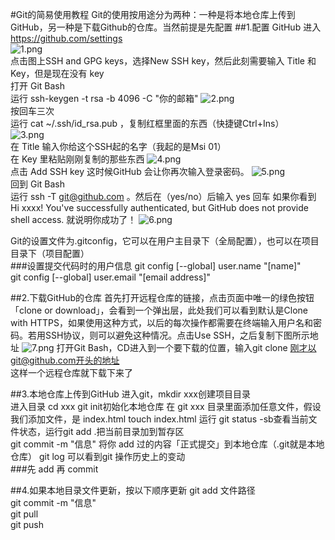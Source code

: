 #Git的简易使用教程
Git的使用按用途分为两种：一种是将本地仓库上传到 GitHub，另一种是下载Github的仓库。当然前提是先配置
##1.配置 GitHub
进入 https://github.com/settings   
![1.png](https://i.loli.net/2018/01/22/5a65ad67e9091.png)  
点击图上SSH and GPG keys，选择New SSH key，然后此刻需要输入 Title 和 Key，但是现在没有 key   
打开 Git Bash  
运行 ssh-keygen -t rsa -b 4096 -C "你的邮箱"
![2.png](https://i.loli.net/2018/01/22/5a65ad68261ea.png)  
按回车三次  
运行 cat ~/.ssh/id_rsa.pub ，复制红框里面的东西（快捷键Ctrl+Ins）   
![3.png](https://i.loli.net/2018/01/22/5a65ad6808386.png)  
在 Title 输入你给这个SSH起的名字（我起的是Msi 01）  
在 Key 里粘贴刚刚复制的那些东西 
![4.png](https://i.loli.net/2018/01/22/5a65ad681c976.png)  
点击 Add SSH key 这时候GitHub 会让你再次输入登录密码。 
![5.png](https://i.loli.net/2018/01/22/5a65ad675e76b.png)  
回到 Git Bash  
运行 ssh -T git@github.com 。然后在（yes/no）后输入 yes 回车
如果你看到 Hi xxxx! You've successfully authenticated, but GitHub does not provide shell access. 就说明你成功了！
![6.png](https://i.loli.net/2018/01/22/5a65ad6791fd3.png)

Git的设置文件为.gitconfig，它可以在用户主目录下（全局配置），也可以在项目目录下（项目配置）  
###设置提交代码时的用户信息
git config [--global] user.name "[name]"  
git config [--global] user.email "[email address]"

##2.下载GitHub的仓库
首先打开远程仓库的链接，点击页面中唯一的绿色按钮「clone or download」，会看到一个弹出层，此处我们可以看到默认是Clone with HTTPS，如果使用这种方式，以后的每次操作都需要在终端输入用户名和密码。若用SSH协议，则可以避免这种情况。点击Use SSH，之后复制下图所示地址 
![7.png](https://i.loli.net/2018/01/22/5a65e1fd3759a.png)
打开Git Bash，CD进入到一个要下载的位置，输入git clone 刚才以git@github.com开头的地址  
这样一个远程仓库就下载下来了  


##3.本地仓库上传到GitHub
进入git，mkdir xxx创建项目目录  
进入目录 cd xxx
git init初始化本地仓库 
在 git xxx 目录里面添加任意文件，假设我们添加文件，是 index.html
touch index.html
运行 git status -sb查看当前文件状态，运行git add .把当前目录加到暂存区  
git commit -m "信息" 将你 add 过的内容「正式提交」到本地仓库（.git就是本地仓库）
git log 可以看到git 操作历史上的变动  
###先 add 再 commit

##4.如果本地目录文件更新，按以下顺序更新
git add 文件路径  
git commit -m "信息"  
git pull  
git push  

